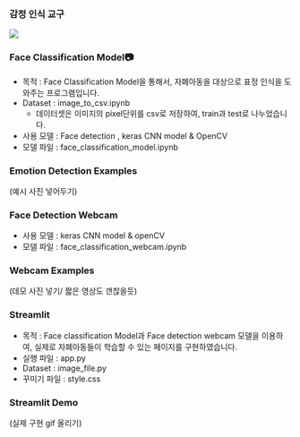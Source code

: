 ### 감정 인식 교구

<img src="https://capsule-render.vercel.app/api?type=waving&color=auto&height=200&section=header&text=Avengers%20with%20Citizen&fontSize=50" />
<div align="left">

### Face Classification Model📷
- 목적 : Face Classification Model을 통해서, 자폐아동을 대상으로 표정 인식을 도와주는 프로그램입니다.
- Dataset : image_to_csv.ipynb
  - 데이터셋은 이미지의 pixel단위를 csv로 저장하여, train과 test로 나누었습니다.
- 사용 모델 : Face detection , keras CNN model & OpenCV
- 모델 파일 : face_classification_model.ipynb

### Emotion Detection Examples
(예시 사진 넣어두기)

### Face Detection Webcam
- 사용 모델 : keras CNN model & openCV
- 모델 파일 : face_classification_webcam.ipynb

### Webcam Examples
(데모 사진 넣기/ 짧은 영상도 갠찮을듯)

### Streamlit 
- 목적 : Face classification Model과 Face detection webcam 모델을 이용하여, 실제로 자폐아동들이 학습할 수 있는 페이지를 구현하였습니다.
- 실행 파일 : app.py
- Dataset : image_file.py 
- 꾸미기 파일 : style.css

### Streamlit Demo
(실제 구현 gif 올리기)
